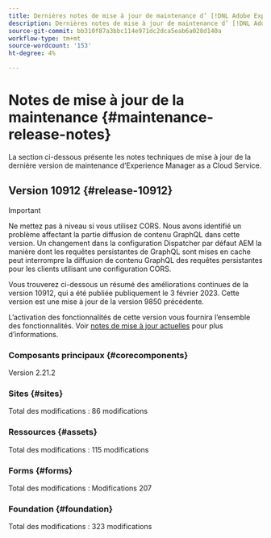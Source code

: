 ```yaml
---
title: Dernières notes de mise à jour de maintenance d’ [!DNL Adobe Experience Manager] as a Cloud Service.
description: Dernières notes de mise à jour de maintenance d’ [!DNL Adobe Experience Manager] as a Cloud Service.
source-git-commit: bb310f87a3bbc114e971dc2dca5eab6a028d140a
workflow-type: tm+mt
source-wordcount: '153'
ht-degree: 4%

---
```



# Notes de mise à jour de la maintenance {#maintenance-release-notes}

La section ci-dessous présente les notes techniques de mise à jour de la dernière version de maintenance d’Experience Manager as a Cloud Service.

## Version 10912 {#release-10912}

>[!IMPORTANT]
> Ne mettez pas à niveau si vous utilisez CORS. Nous avons identifié un problème affectant la partie diffusion de contenu GraphQL dans cette version. Un changement dans la configuration Dispatcher par défaut AEM la manière dont les requêtes persistantes de GraphQL sont mises en cache peut interrompre la diffusion de contenu GraphQL des requêtes persistantes pour les clients utilisant une configuration CORS.

Vous trouverez ci-dessous un résumé des améliorations continues de la version 10912, qui a été publiée publiquement le 3 février 2023. Cette version est une mise à jour de la version 9850 précédente.

L’activation des fonctionnalités de cette version vous fournira l’ensemble des fonctionnalités. Voir [notes de mise à jour actuelles](/help/release-notes/release-notes-cloud/release-notes-current.md) pour plus d’informations.

### Composants principaux {#corecomponents}

Version 2.21.2

### Sites {#sites}

Total des modifications : 86 modifications

### Ressources {#assets}

Total des modifications : 115 modifications

### Forms {#forms}

Total des modifications : Modifications 207

### Foundation {#foundation}

Total des modifications : 323 modifications
